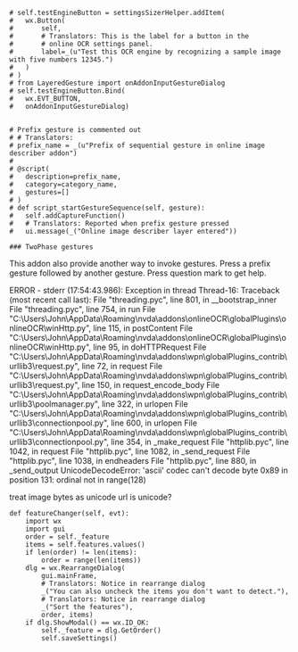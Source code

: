     # self.testEngineButton = settingsSizerHelper.addItem(
    # 	wx.Button(
    # 		self,
    # 		# Translators: This is the label for a button in the
    # 		# online OCR settings panel.
    # 		label=_(u"Test this OCR engine by recognizing a sample image with five numbers 12345.")
    # 	)
    # )
    # from LayeredGesture import onAddonInputGestureDialog
    # self.testEngineButton.Bind(
    # 	wx.EVT_BUTTON,
    # 	onAddonInputGestureDialog)
		
		
    # Prefix gesture is commented out
	# # Translators:
	# prefix_name = _(u"Prefix of sequential gesture in online image describer addon")
	# 
	# @script(
	# 	description=prefix_name,
	# 	category=category_name,
	# 	gestures=[]
	# )
	# def script_startGestureSequence(self, gesture):
	# 	self.addCaptureFunction()
	# 	# Translators: Reported when prefix gesture pressed
	# 	ui.message(_("Online image describer layer entered"))
	
	### TwoPhase gestures
This addon also provide another way to invoke gestures.
Press a prefix gesture followed by another gesture.
Press question mark to get help.

ERROR - stderr (17:54:43.986):
Exception in thread Thread-16:
Traceback (most recent call last):
  File "threading.pyc", line 801, in __bootstrap_inner
  File "threading.pyc", line 754, in run
  File "C:\Users\John\AppData\Roaming\nvda\addons\onlineOCR\globalPlugins\onlineOCR\winHttp.py", line 115, in postContent
  File "C:\Users\John\AppData\Roaming\nvda\addons\onlineOCR\globalPlugins\onlineOCR\winHttp.py", line 95, in doHTTPRequest
  File "C:\Users\John\AppData\Roaming\nvda\addons\wpn\globalPlugins\_contrib\urllib3\request.py", line 72, in request
  File "C:\Users\John\AppData\Roaming\nvda\addons\wpn\globalPlugins\_contrib\urllib3\request.py", line 150, in request_encode_body
  File "C:\Users\John\AppData\Roaming\nvda\addons\wpn\globalPlugins\_contrib\urllib3\poolmanager.py", line 322, in urlopen
  File "C:\Users\John\AppData\Roaming\nvda\addons\wpn\globalPlugins\_contrib\urllib3\connectionpool.py", line 600, in urlopen
  File "C:\Users\John\AppData\Roaming\nvda\addons\wpn\globalPlugins\_contrib\urllib3\connectionpool.py", line 354, in _make_request
  File "httplib.pyc", line 1042, in request
  File "httplib.pyc", line 1082, in _send_request
  File "httplib.pyc", line 1038, in endheaders
  File "httplib.pyc", line 880, in _send_output
UnicodeDecodeError: 'ascii' codec can't decode byte 0x89 in position 131: ordinal not in range(128)

treat image bytes as unicode
url is unicode?


	def featureChanger(self, evt):
		import wx
		import gui
		order = self._feature
		items = self.features.values()
		if len(order) != len(items):
			order = range(len(items))
		dlg = wx.RearrangeDialog(
			gui.mainFrame,
			# Translators: Notice in rearrange dialog
			_("You can also uncheck the items you don't want to detect."),
			# Translators: Notice in rearrange dialog
			_("Sort the features"),
			order, items)
		if dlg.ShowModal() == wx.ID_OK:
			self._feature = dlg.GetOrder()
			self.saveSettings()
